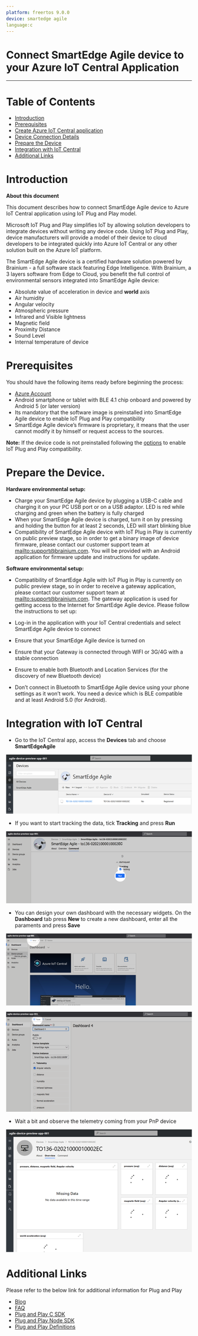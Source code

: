 ```yaml
---
platform: freertos 9.0.0
device: smartedge agile
language:c
---
```


Connect SmartEdge Agile device to your Azure IoT Central Application
===
---
# Table of Contents

-   [Introduction](#Introduction)
-   [Prerequisites](#Prerequisites)
-   [Create Azure IoT Central application](#Create_AICA)
-   [Device Connection Details](#DeviceConnectionDetails)
-   [Prepare the Device](#preparethedevice)
-   [Integration with IoT Central](#IntegrationwithIoTCentral)
-   [Additional Links](#AdditionalLinks)

<a name="Introduction"></a>

# Introduction

**About this document**

This document describes how to connect SmartEdge Agile device to Azure IoT Central application using IoT Plug and Play model. 

Microsoft IoT Plug and Play simplifies IoT by allowing solution developers to integrate devices without writing any device code. Using IoT Plug and Play, device manufacturers will provide a model of their device to cloud developers to be integrated quickly into Azure IoT Central or any other solution built on the Azure IoT platform.


The SmartEdge Agile device is a certified hardware solution powered by  Brainium - a full software stack featuring Edge Intelligence. With Brainium, a 3 layers software from Edge to Cloud, you benefit the full control of environmental sensors integrated into SmartEdge Agile device:

-   Absolute value of acceleration in device and **world** axis
-   Air humidity
-   Angular velocity
-   Atmospheric pressure 
-   Infrared and Visible lightness 
-   Magnetic field 
-   Proximity Distance 
-   Sound Level 
-   Internal temperature of device

<a name="Prerequisites"></a>

# Prerequisites

You should have the following items ready before beginning the process:
-   [Azure Account](https://portal.azure.com)
-   Android smartphone or tablet with BLE 4.1 chip onboard and powered by Android 5 (or later version)
-   Its mandatory that the software image is preinstalled into SmartEdge Agile device to enable IoT Plug and Play compatibility
-   SmartEdge Agile device’s firmware is proprietary, it means that the user cannot modify it by himself or request access to the sources. 

**Note:** If the device code is not preinstalled following the [options](#preparethedevice) to enable IoT Plug and Play compatibility.

<a name="preparethedevice"></a>
# Prepare the Device.

**Hardware environmental setup:**

-   Charge your SmartEdge Agile device by plugging a USB-C cable and charging it on your PC USB port or on a USB adaptor. LED is red while charging and green when the battery is fully charged
-   When your SmartEdge Agile device is charged, turn it on by pressing and holding the button for at least 2 seconds, LED will start blinking blue
-   Compatibility of SmartEdge Agile device with IoT Plug in Play is currently on public preview stage, so in order to get a binary image of device firmware, please contact our customer support team at <mailto:support@brainium.com>. You will be provided with an Android application for firmware update and instructions for update. 

**Software environmental setup:**

-   Compatibility of SmartEdge Agile with IoT Plug in Play is currently on public preview stage, so in order to receive a gateway application, please contact our customer support team at <mailto:support@brainium.com>. The gateway application is used for getting access to the Internet for SmartEdge Agile device.
Please follow the instructions to set up:
-   Log-in in the application with your IoT Central credentials and select SmartEdge Agile device to connect

-   Ensure that your SmartEdge Agile device is turned on

-   Ensure that your Gateway is connected through WIFI or 3G/4G with a stable connection

-   Ensure to enable both Bluetooth and Location Services (for the discovery of new Bluetooth device)  
-   Don’t connect in Bluetooth to SmartEdge Agile device using your phone settings as it won’t work. You need a device which is BLE compatible and at least Android 5.0 (for Android).

<a name="IntegrationwithIoTCentral"></a>
# Integration with IoT Central

-   Go to the IoT Central app, access the **Devices** tab and choose **SmartEdgeAgile**

![](./media/smartedge_agile/1.png)
 
-   If you want to start tracking the data, tick **Tracking** and press **Run**
 
![](./media/smartedge_agile/2.png)

-   You can design your own dashboard with the necessary widgets.  On the **Dashboard** tab press **New** to create a new dashboard, enter all the paraments and press **Save** 

![](./media/smartedge_agile/3.png)

![](./media/smartedge_agile/4.png)

-   Wait a bit and observe the telemetry coming from your PnP device

![](./media/smartedge_agile/5.png)

<a name="AdditionalLinks"></a>
# Additional Links

Please refer to the below link for additional information for Plug and Play

-   [Blog](https://azure.microsoft.com/en-us/blog/iot-plug-and-play-is-now-available-inpreview/)
-   [FAQ](TBD)
-   [Plug and Play C SDK](https://github.com/Azure/azure-iot-sdk-c/tree/public-preview)
-   [Plug and Play Node SDK](https://github.com/Azure/azure-iot-sdk-node/tree/digitaltwinspreview)
-   [Plug and Play Definitions](https://github.com/Azure/IoTPlugandPlay)
